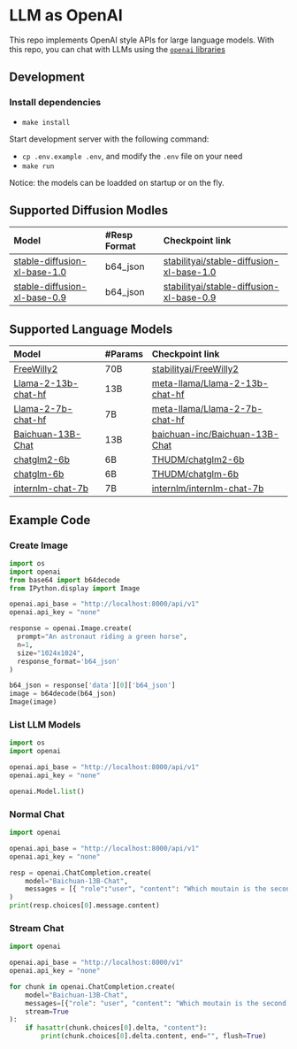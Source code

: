 # LLM as OpenAI

This repo implements OpenAI style APIs for large language models. With this repo, you can chat with LLMs using the [`openai` libraries](https://platform.openai.com/docs/api-reference)

## Development

### Install dependencies
 - `make install`

Start development server with the following command:
 - `cp .env.example .env`, and modify the `.env` file on your need
 - `make run`

Notice: the models can be loadded on startup or on the fly.

## Supported Diffusion Modles

| Model | #Resp Format| Checkpoint link |
|:------|:--------|:---------------|
| [stable-diffusion-xl-base-1.0](https://github.com/Stability-AI/generative-models) |  b64_json |                        [stabilityai/stable-diffusion-xl-base-1.0](https://huggingface.co/stabilityai/stable-diffusion-xl-base-1.0) |
| [stable-diffusion-xl-base-0.9](https://github.com/Stability-AI/generative-models) |  b64_json |                        [stabilityai/stable-diffusion-xl-base-0.9](https://huggingface.co/stabilityai/stable-diffusion-xl-base-0.9) |
## Supported Language Models

| Model | #Params | Checkpoint link |
|:------|:--------|:---------------|
| [FreeWilly2](https://stability.ai/blog/freewilly-large-instruction-fine-tuned-models) |  70B  |                        [stabilityai/FreeWilly2](https://huggingface.co/stabilityai/FreeWilly2) |
| [Llama-2-13b-chat-hf](https://github.com/facebookresearch/llama) |  13B  |                        [meta-llama/Llama-2-13b-chat-hf](https://huggingface.co/meta-llama/Llama-2-13b-chat-hf) |
| [Llama-2-7b-chat-hf](https://github.com/facebookresearch/llama) |  7B  |                        [meta-llama/Llama-2-7b-chat-hf](https://huggingface.co/meta-llama/Llama-2-7b-chat-hf) |
|[Baichuan-13B-Chat](https://github.com/baichuan-inc/Baichuan-13B) | 13B | [baichuan-inc/Baichuan-13B-Chat](https://huggingface.co/baichuan-inc/Baichuan-13B-Chat)|
| [chatglm2-6b](https://github.com/THUDM/ChatGLM2-6B) |  6B  |                        [THUDM/chatglm2-6b](https://huggingface.co/THUDM/chatglm2-6b) |
| [chatglm-6b](https://github.com/THUDM/ChatGLM-6B) |  6B  | [THUDM/chatglm-6b](https://huggingface.co/THUDM/chatglm-6b) |
| [internlm-chat-7b](https://github.com/InternLM/InternLM)  |   7B    | [internlm/internlm-chat-7b](https://huggingface.co/internlm/internlm-chat-7b) |

## Example Code

### Create Image
``` python
import os
import openai
from base64 import b64decode
from IPython.display import Image

openai.api_base = "http://localhost:8000/api/v1"
openai.api_key = "none"

response = openai.Image.create(
  prompt="An astronaut riding a green horse",
  n=1,
  size="1024x1024",
  response_format='b64_json'
)

b64_json = response['data'][0]['b64_json']
image = b64decode(b64_json)
Image(image)
```

### List LLM Models
``` python
import os
import openai

openai.api_base = "http://localhost:8000/api/v1"
openai.api_key = "none"

openai.Model.list()
```

### Normal Chat
``` python
import openai

openai.api_base = "http://localhost:8000/api/v1"
openai.api_key = "none"

resp = openai.ChatCompletion.create(
    model="Baichuan-13B-Chat",
    messages = [{ "role":"user", "content": "Which moutain is the second highest one in the world?" }]
)
print(resp.choices[0].message.content)
```

### Stream Chat

``` python
import openai

openai.api_base = "http://localhost:8000/v1"
openai.api_key = "none"

for chunk in openai.ChatCompletion.create(
    model="Baichuan-13B-Chat",
    messages=[{"role": "user", "content": "Which moutain is the second highest one in the world?"}],
    stream=True
):
    if hasattr(chunk.choices[0].delta, "content"):
        print(chunk.choices[0].delta.content, end="", flush=True)
```